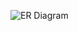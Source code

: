 ![ER Diagram](https://github.com/AliEldor/digital-wallet/raw/main/https://github.com/AliEldor/digital-wallet/blob/main/er-diagram.png?raw=true)
